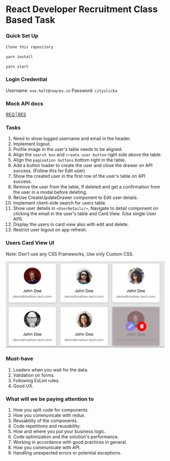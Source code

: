 # React Developer Recruitment Class Based Task

### Quick Set Up 

`Clone this repository`

`yarn install`

`yarn start`

### Login Credential

Username: `eve.holt@reqres.in`
Password: `cityslicka`

### Mock API docs

[REQ | RES](https://reqres.in/)

### Tasks

1. Need to show logged username and email in the header.
2. Implement logout.
3. Profile image in the user's table needs to be aligned.
4. Align the `search box` and `create user button` right side above the table.
5. Align the `pagination buttons` bottom right in the table.
6. Add a button loader to create the user and close the drawer on API success. (Follow this for Edit user)
7. Show the created user in the first row of the user's table on API success.
8. Remove the user from the table, If deleted and get a confirmation from the user in a modal before deleting.
9. ReUse CreateUpdateDrawer component to Edit user details.
10. Implement client-side search for users table.
11. Show user details in `<UserDetails/>`, Navigate to detail component on clicking the email in the user's table and Card View. (Use single User API).
12. Display the users in card view also with edit and delete.
13. Restrict user logout on app refresh.


### Users Card View UI

Note: Don't use any CSS Frameworks, Use only Custom CSS.

![image](screens/table-view-ui.png)

### Must-have

1. Loaders when you wait for the data.
2. Validation on forms.
3. Following EsLint rules.
4. Good UX.
   
### What will we be paying attention to

1. How you split code for components.
2. How you communicate with redux.
3. Reusability of the components.
4. Code repetitions and reusability.
5. How and where you put your business logic.
6. Code optimization and the solution's performance.
7. Working in accordance with good practices in general.
8. How you communicate with API.
9. Handling unexpected errors or potential exceptions.
